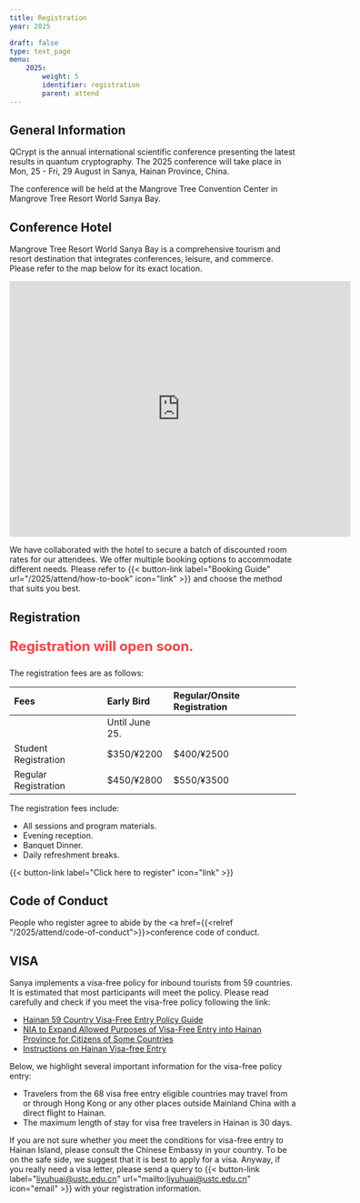 ```yaml
---
title: Registration
year: 2025

draft: false
type: text_page
menu:
    2025:
        weight: 5
        identifier: registration
        parent: attend
---
```


<!-- ## Online registration for QCrypt 2025 is now closed! See you in Vigo! -->

<!-- <strong>To guarantee an optimal experience to all attendees the number of registrations is limited to 350. Register soon to be sure to participate!</strong>

{{< button-link label="Register" url="https://qcrypt.linckia.gal/" icon="link" target="_blank">}}<br>
<a style="color: red"></a>

In case of questions or technical difficulties with the registration process, please contact: {{< button-link label="qcrypt2025@vqcc.uvigo.es" url="mailto:qcrypt2025@vqcc.uvigo.es " icon="email" >}}

<strong>Missed the deadline for online registration? Before planning a trip to Vigo to attempt onsite registration, please contact {{< button-link label="2025@qcrypt.net" url="mailto:2025@qcrypt.net" icon="email" >}} to confirm that spots are still available. </strong> -->

## General Information

QCrypt is the annual international scientific conference presenting the latest results in quantum cryptography. The 2025 conference will take place in Mon, 25 - Fri, 29 August in Sanya, Hainan Province, China.

The conference will be held at the Mangrove Tree Convention Center in Mangrove Tree Resort World Sanya Bay.

## Conference Hotel

Mangrove Tree Resort World Sanya Bay is a comprehensive tourism and resort destination that integrates conferences, leisure, and commerce. Please refer to the map below for its exact location.

<p><iframe id="map-canvas" class="map_part" width="600"  height="450"  frameborder="0" scrolling="no" marginheight="0" marginwidth="0" src="https://maps.google.com/maps?width=100%&amp;height=100%&amp;hl=en&amp;q=Mangrove Tree Resort World Sanya Bay, 155 Fenghuang Rd, Tianya District, Sanya, Hainan, China, 572000&amp;t=&amp;z=14&amp;ie=UTF8&amp;iwloc=B&amp;output=embed">Powered by <a href="https://www.googlemapsgenerator.com/">google maps embed</a> and <a href="https://howtostopgamstop.com/">how to get around gamstop</a></iframe></p>

We have collaborated with the hotel to secure a batch of discounted room rates for our attendees. We offer multiple booking options to accommodate different needs. Please refer to {{< button-link label="Booking Guide" url="/2025/attend/how-to-book" icon="link" >}} and choose the method that suits you best.

## Registration

<p style="font-size:x-large; font-weight:bold;color:rgb(250,66,66);">Registration will open soon.</p>

The registration fees are as follows:

| Fees                 | Early Bird     | Regular/Onsite Registration |
| :------------------- | :------------- | :-------------------------- |
|                      | Until June 25. |                             |
| Student Registration | $350/¥2200     | $400/¥2500                  |
| Regular Registration | $450/¥2800     | $550/¥3500                  |

The registration fees include:

-   All sessions and program materials.
-   Evening reception.
-   Banquet Dinner.
-   Daily refreshment breaks.
<!-- -   Option to participate in lab tours/excursions. -->

{{< button-link label="Click here to register" icon="link" >}}

## Code of Conduct

People who register agree to abide by the <a href={{<relref "/2025/attend/code-of-conduct">}}>conference code of conduct</a>.

## VISA

Sanya implements a visa-free policy for inbound tourists from 59 countries. It is estimated that most participants will meet the policy. Please read carefully and check if you meet the visa-free policy following the link:

-   [Hainan 59 Country Visa-Free Entry Policy Guide](https://en.hainan.gov.cn/englishgov/Application/202112/d29eec2f775d4b2294e2061a78c28d70.shtml)
-   [NIA to Expand Allowed Purposes of Visa-Free Entry into Hainan Province for Citizens of Some Countries](https://en.nia.gov.cn//n147413/c160943/content.html)
-   [Instructions on Hainan Visa-free Entry](https://mp.weixin.qq.com/s/lRf8nF_KwMSXpx1TxewsNg)

Below, we highlight several important information for the visa-free policy entry:

-   Travelers from the 68 visa free entry eligible countries may travel from or through Hong Kong or any other places outside Mainland China with a direct flight to Hainan.
-   The maximum length of stay for visa free travelers in Hainan is 30 days.

If you are not sure whether you meet the conditions for visa-free entry to Hainan Island, please consult the Chinese Embassy in your country. To be on the safe side, we suggest that it is best to apply for a visa. Anyway, if you really need a visa letter, please send a query to {{< button-link label="liyuhuai@ustc.edu.cn" url="mailto:liyuhuai@ustc.edu.cn" icon="email" >}} with your registration information.

<!-- Visa letter requests can be made directly at the email address {{< button-link label="qcrypt2025@vqcc.uvigo.es" url="mailto:qcrypt2025@vqcc.uvigo.es" icon="email" >}} -->

<!--If you wish to participate in person, please check with the Taiwan Embassy near your region for VISA application process (<a target="_blank" href="https://www.boca.gov.tw/lp-206-2.html">https://www.boca.gov.tw/lp-206-2.html</a>). After your VISA application is approved, please write to us at {{< button-link label="2022@qcrypt.net" url="mailto:2022@qcrypt.net" icon="email" >}} , we will send you a link to pay for the balance of the registration fee.

P.S. If you need an invitation letter for the VISA application, please reply to the registration confirmation letter. -->

<!--### Student Fee Waiver
A limited amount of funding is available to support students who need assistance and would not be able to attend without it. Students seeking a fee waiver should write to the conference organizers at {{< button-link label="2025@QCRYPT.NET" url="mailto:2025@QCRYPT.NET?subject=QCrypt 2025 Student Fee Waiver" icon="email" >}}
 with the subject line “QCrypt 2025 Student Fee Waiver” <strong> by July 15<sup>th</sup> </strong> to receive further instructions. -->

<!-- **You can still register for the conference, but participation links will only be sent out twice a day.** In the meanwhile, you can watch the live stream on our QCrypt Conference YouTube channel: https://www.youtube.com/channel/UClpn9CxuZPHw3nzhdv0m3Hw/videos

In case of questions or technical difficulties, please contact: {{< button-link label="2022@qcrypt.net" url="mailto:2022@qcrypt.net" icon="email" >}}-->
